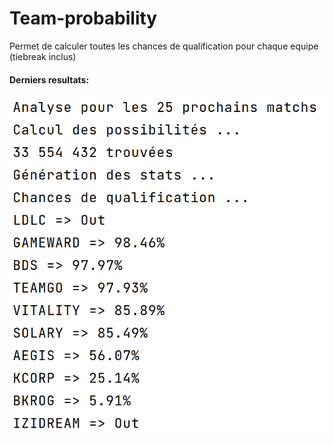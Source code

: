 # Team-probability

Permet de calculer toutes les chances de qualification pour chaque equipe (tiebreak inclus)
#### Derniers resultats:
![img.png](img%2Fimg.png)